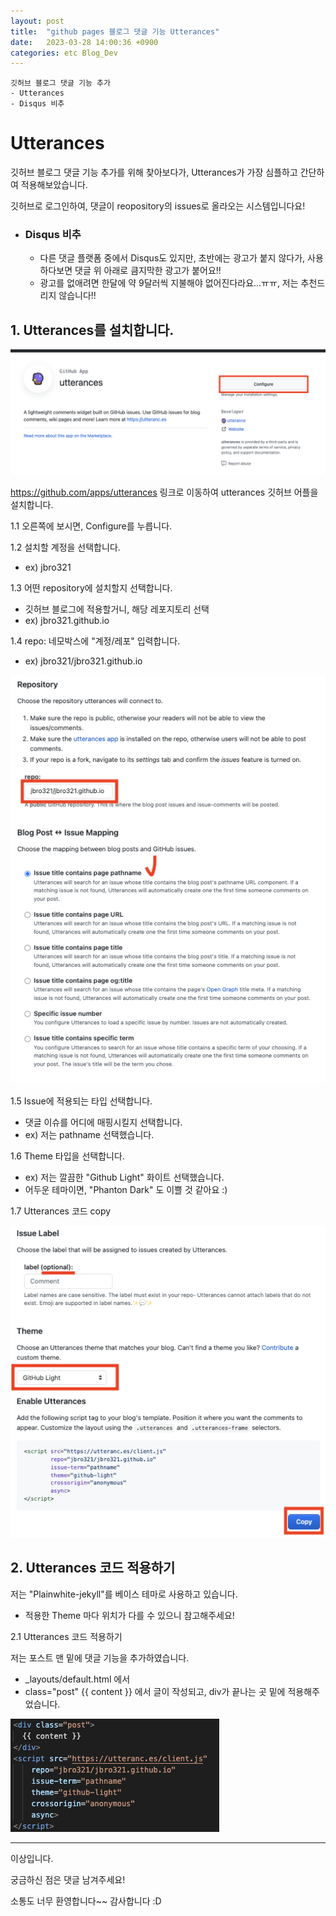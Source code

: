 ```yaml
---
layout: post
title:  "github pages 블로그 댓글 기능 Utterances"
date:   2023-03-28 14:00:36 +0900
categories: etc Blog_Dev
---
```

```
깃허브 블로그 댓글 기능 추가
- Utterances
- Disqus 비추
```

# Utterances

깃허브 블로그 댓글 기능 추가를 위해 찾아보다가, Utterances가 가장 심플하고 간단하여 적용해보았습니다.

깃허브로 로그인하여, 댓글이 reopository의 issues로 올라오는 시스템입니다요!

* ### Disqus 비추
    * 다른 댓글 플랫폼 중에서 Disqus도 있지만, 초반에는 광고가 붙지 않다가, 사용하다보면 댓글 위 아래로 큼지막한 광고가 붙어요!!
    * 광고를 없애려면 한달에 약 9달러씩 지불해야 없어진다라요...ㅠㅠ, 저는 추천드리지 않습니다!!

## 1. Utterances를 설치합니다.

![Utterances_page](/assets/img/230328_Blog_Dev_Utterances/Utterances_page1.png)

https://github.com/apps/utterances 링크로 이동하여 utterances 깃허브 어플을 설치합니다.

1.1 오른쪽에 보시면, Configure를 누릅니다.

1.2 설치할 계정을 선택합니다.
- ex) jbro321

1.3 어떤 repository에 설치할지 선택합니다.
- 깃허브 블로그에 적용할거니, 해당 레포지토리 선택
- ex) jbro321.github.io

1.4 repo: 네모박스에 "계정/레포" 입력합니다.
- ex) jbro321/jbro321.github.io

![Utterances_page](/assets/img/230328_Blog_Dev_Utterances/Utterances_page2.png)

1.5 Issue에 적용되는 타입 선택합니다.
- 댓글 이슈를 어디에 매핑시킬지 선택합니다.
- ex) 저는 pathname 선택했습니다.

1.6 Theme 타입을 선택합니다.
- ex) 저는 깔끔한 "Github Light" 화이트 선택했습니다.
- 어두운 테마이면, "Phanton Dark" 도 이쁠 것 같아요 :)

1.7 Utterances 코드 copy

![Utterances_page](/assets/img/230328_Blog_Dev_Utterances/Utterances_page3.png)

## 2. Utterances 코드 적용하기

저는 "Plainwhite-jekyll"를 베이스 테마로 사용하고 있습니다.

- 적용한 Theme 마다 위치가 다를 수 있으니 참고해주세요!

2.1 Utterances 코드 적용하기

저는 포스트 맨 밑에 댓글 기능을 추가하였습니다.

- _layouts/default.html 에서
- class="post" {{ content }} 에서 글이 작성되고, div가 끝나는 곳 밑에 적용해주었습니다.

![Utterances_page](/assets/img/230328_Blog_Dev_Utterances/Utterances_code_apply.png)

---

이상입니다.

궁금하신 점은 댓글 남겨주세요!

소통도 너무 환영합니다~~ 감사합니다 :D